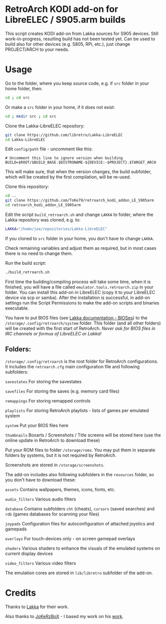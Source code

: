 # RetroArch KODI add-on for LibreELEC / S905.arm builds
This script creates KODI add-on from Lakka sources for S905 devices. Still work-in-progress, resulting build has not been tested yet. Can be used to build also for other devices (e.g. S805, RPi, etc.), just change PROJECT/ARCH to your needs.

# Usage
Go to the folder, where you keep source code, e.g. if `src` folder in your home folder, then:

```bash
cd ; cd src
```

Or make a `src` folder in your home, if it does not exist:

```bash
cd ; mkdir src ; cd src
```

Clone the Lakka-LibreELEC repository:

```bash
git clone https://github.com/libretro/Lakka-LibreELEC
cd Lakka-LibreELEC
```

Edit `config/path` file - uncomment like this:

```
# Uncomment this line to ignore version when building
BUILD=$ROOT/$BUILD_BASE.$DISTRONAME-${DEVICE:-$PROJECT}.$TARGET_ARCH
```

This will make sure, that when the version changes, the build subfolder, which will be created by the first compilation, will be re-used.

Clone this repository:

```bash
cd ..
git clone https://github.com/ToKe79/retroarch_kodi_addon_LE_S905arm
cd retroarch_kodi_addon_LE_S905arm
```

Edit the script `build_retroarch.sh` and change `LAKKA` to folder, where the Lakka repository was cloned, e.g. to:

```bash
LAKKA="/home/joe/repositories/Lakka-LibreELEC"
```

If you cloned to `src` folder in your home, you don't have to change `LAKKA`.

Check remaining variables and adjust them as required, but in most cases there is no need to change them.

Run the build script:

```bash
./build_retroarch.sh
```

First time the building/compiling process will take some time, when it is finished, you will have a file called `emulator.tools.retroarch.zip` in your folder. You can install this add-on in LibreELEC (copy it to your LibreELEC device via scp or samba). After the installation is successful, in add-on settings run the Script Permissions to make the add-on scripts and binaries executable.

You have to put BIOS files (see [Lakka documentation - BIOSes](http://www.lakka.tv/doc/BIOSes/)) to the `/storage/.config/retroarch/system` folder. This folder (and all other folders) will be created with the first start of RetroArch. *Never ask for BIOS files in IRC channels or formus of LibreELEC or Lakka!*

## Folders:

`/storage/.config/retroarch` is the root folder for RetroArch configurations. It includes the `retroarch.cfg` main configuration file and following subfolders:

`savestates` For storing the savestates

`savefiles` For storing the saves (e.g. memory card files)

`remappings` For storing remapped controls

`playlists` For storing RetroArch playlists - lists of games per emulated system

`system` Put your BIOS files here

`thumbnails` Boxarts / Screenshots / Title screens will be stored here (use the online update in RetroArch to download these)

Put your ROM files to folder `/storage/roms`. You may put them in separate folders by systems, but it is not required by RetroArch.

Screenshots are stored in `/storage/screenshots`.

The add-on includes also following subfolders in the `resources` folder, so you don't have to download these:

`assets` Contains wallpapers, themes, icons, fonts, etc.

`audio_filters` Various audio filters

`database` Contains subfolders `cht` (cheats), `cursors` (saved searches) and `rdb` (games databases for scanning your files)

`joypads` Configuration files for autoconfiguration of attached joystics and gamepads

`overlays` For touch-devices only - on screen gamepad overlays

`shaders` Various shaders to enhance the visuals of the emulated systems on current display devices

`video_filters` Various video filters

The emulation cores are stored in `lib/libretro` subfolder of the add-on.

# Credits
Thanks to [Lakka](http://lakka.tv) for their work.

Also thanks to [JoKeRzBoX](https://github.com/JoKeRzBoX) - I based my work on his [work](https://github.com/JoKeRzBoX/JoKeRzBoX_LibreELEC_Repo_S805).

